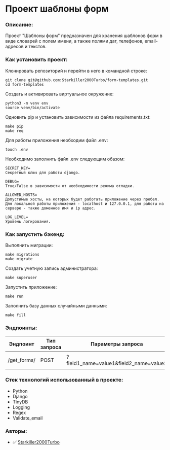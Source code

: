 # Проект шаблоны форм

### Описание:

Проект "Шаблоны форм" предназначен для хранения шаблонов форм в виде словарей с полем имени, а также полями дат, телефонов, email-адресов и текстов. 

### Как установить проект:

Клонировать репозиторий и перейти в него в командной строке:

```
git clone git@github.com:Starkiller2000Turbo/form-templates.git
cd form-templates
```

Cоздать и активировать виртуальное окружение:

```
python3 -m venv env
source venv/bin/activate
```

Одновить pip и установить зависимости из файла requirements.txt:

```
make pip
make req
```

Для работы приложения необходим файл .env:

```
touch .env
```

Необходимо заполнить файл .env следующим обазом:

```
SECRET_KEY=  
Секретный ключ для работы django.

DEBUG=
True/False в зависимости от необходимости режима отладки.

ALLOWED_HOSTS= 
Допустимые хосты, на которых будет работать приложение через пробел. 
Для локальной работы приложения - localhost и 127.0.0.1, для работы на сервере - также доменное имя и ip адрес. 

LOG_LEVEL=
Уровень логирования.

```

### Как запустить бэкенд:

Выполнить миграции:

```
make migrations
make migrate
```

Создать учетную запись администратора:

```
make superuser
```

Запустить приложение:

```
make run
```
Заполнить базу данных случайными данными:

```
make fill
```

### Эндпоинты:

| Эндпоинт   |Тип запроса | Параметры запроса                       | Ответ                         |
|------------|------------|-----------------------------------------|-------------------------------|
|/get_forms/ |POST        | ?field1_name=value1&field2_name=value2  |```[{"name": "name1"}, ... ]```|


### Стек технологий использованный в проекте:

- Python
- Django
- TinyDB
- Logging
- Regex
- Validate_email


### Авторы:

- :white_check_mark: [Starkiller2000Turbo](https://gitlab.com/Starkiller2000Turbo)
